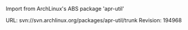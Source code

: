 Import from ArchLinux's ABS package 'apr-util'

URL: svn://svn.archlinux.org/packages/apr-util/trunk
Revision: 194968
